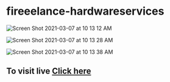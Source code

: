 # fireeelance-hardwareservices

![Screen Shot 2021-03-07 at 10 13 12 AM](https://user-images.githubusercontent.com/80026278/110229232-e6f4f080-7f2d-11eb-9d7b-0129cc14b7de.png)

![Screen Shot 2021-03-07 at 10 13 28 AM](https://user-images.githubusercontent.com/80026278/110229268-3804e480-7f2e-11eb-9309-2e2b8096b62c.png)

![Screen Shot 2021-03-07 at 10 13 38 AM](https://user-images.githubusercontent.com/80026278/110229352-d3965500-7f2e-11eb-8c2c-393204976ff7.png)

<h2>To visit live <a href="https://jaswanthkanteti.web.app">Click here</h2>
